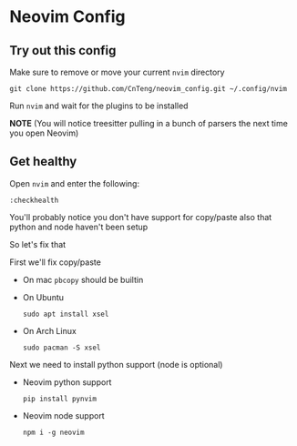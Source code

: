 # Neovim Config

## Try out this config

Make sure to remove or move your current `nvim` directory

    git clone https://github.com/CnTeng/neovim_config.git ~/.config/nvim

Run `nvim` and wait for the plugins to be installed


**NOTE** (You will notice treesitter pulling in a bunch of parsers the next time you open Neovim)

## Get healthy

Open `nvim` and enter the following:

    :checkhealth

You'll probably notice you don't have support for copy/paste also that python and node haven't been setup

So let's fix that

First we'll fix copy/paste

*   On mac `pbcopy` should be builtin

*   On Ubuntu

        sudo apt install xsel

*   On Arch Linux

        sudo pacman -S xsel

Next we need to install python support (node is optional)

*   Neovim python support

        pip install pynvim

*   Neovim node support

        npm i -g neovim

